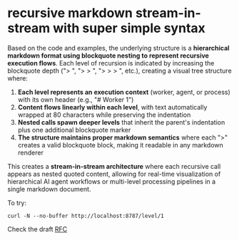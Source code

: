# recursive markdown stream-in-stream with super simple syntax

Based on the code and examples, the underlying structure is a **hierarchical markdown format using blockquote nesting to represent recursive execution flows**. Each level of recursion is indicated by increasing the blockquote depth ("> ", "> > ", "> > > ", etc.), creating a visual tree structure where:

1. **Each level represents an execution context** (worker, agent, or process) with its own header (e.g., "# Worker 1")
2. **Content flows linearly within each level**, with text automatically wrapped at 80 characters while preserving the indentation
3. **Nested calls spawn deeper levels** that inherit the parent's indentation plus one additional blockquote marker
4. **The structure maintains proper markdown semantics** where each ">" creates a valid blockquote block, making it readable in any markdown renderer

This creates a **stream-in-stream architecture** where each recursive call appears as nested quoted content, allowing for real-time visualization of hierarchical AI agent workflows or multi-level processing pipelines in a single markdown document.

To try:

```
curl -N --no-buffer http://localhost:8787/level/1
```

Check the draft [RFC](RFC.md)
